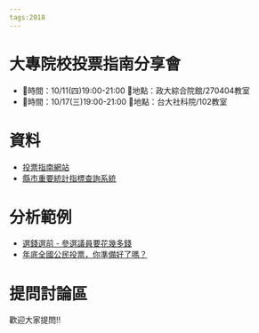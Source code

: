 ```yaml
---
tags:2018
---
```


大專院校投票指南分享會
===
* 🔸時間：10/11(四)19:00-21:00
🔸地點：政大綜合院館/270404教室
* 🔸時間：10/17(三)19:00-21:00
🔸地點：台大社科院/102教室

# 資料
* [投票指南網站](https://councils.g0v.tw/)
* [縣市重要統計指標查詢系統](http://statdb.dgbas.gov.tw/pxweb/Dialog/statfile9.asp)

# 分析範例
* [選錢選前 - 參選議員要花幾多錢](https://snexuz.github.io/pContribute/)
* [年底全國公民投票，你準備好了嗎？](https://www.facebook.com/50d50v/posts/2025361127688840?__xts__%5B0%5D=68.ARBEZN9znhhyFaCkf_WHnIO1aabSjY5zuz7_UGxLEulDMBI8q0eoNp9-Qge2kdQhxlloh3g8ndW343f1CLTd5qudUavd1-uA5QsPRjFkkhLgwquUdMrk34lci7SJGMhsmTLulmE8bwCXK512sldjFZHRo6hYctnunWU9IvY9BTdLR4rg5TpAjQ&__tn__=-R)

# 提問討論區
歡迎大家提問!!